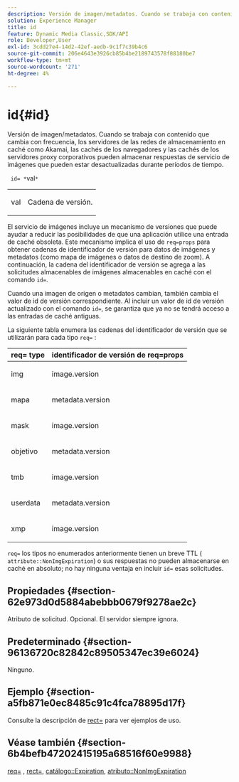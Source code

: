 ```yaml
---
description: Versión de imagen/metadatos. Cuando se trabaja con contenido que cambia con frecuencia, los servidores de las redes de almacenamiento en caché como Akamai, las cachés de los navegadores y las cachés de los servidores proxy corporativos pueden almacenar respuestas de servicio de imágenes que pueden estar desactualizadas durante períodos de tiempo.
solution: Experience Manager
title: id
feature: Dynamic Media Classic,SDK/API
role: Developer,User
exl-id: 3cdd27e4-14d2-42ef-aedb-9c1f7c39b4c6
source-git-commit: 206e4643e3926cb85b4be2189743578f88180be7
workflow-type: tm+mt
source-wordcount: '271'
ht-degree: 4%

---
```


# id{#id}

Versión de imagen/metadatos. Cuando se trabaja con contenido que cambia con frecuencia, los servidores de las redes de almacenamiento en caché como Akamai, las cachés de los navegadores y las cachés de los servidores proxy corporativos pueden almacenar respuestas de servicio de imágenes que pueden estar desactualizadas durante períodos de tiempo.

` id= *`val`*`

<table id="simpletable_3A6EBDA15B004636804E1ACEF952479A"> 
 <tr class="strow"> 
  <td class="stentry"> <p> <span class="codeph"> <span class="varname"> val  </span> </span> </p> </td> 
  <td class="stentry"> <p>Cadena de versión. </p> </td> 
 </tr> 
</table>

El servicio de imágenes incluye un mecanismo de versiones que puede ayudar a reducir las posibilidades de que una aplicación utilice una entrada de caché obsoleta. Este mecanismo implica el uso de `req=props` para obtener cadenas de identificador de versión para datos de imágenes y metadatos (como mapa de imágenes o datos de destino de zoom). A continuación, la cadena del identificador de versión se agrega a las solicitudes almacenables de imágenes almacenables en caché con el comando `id=`.

Cuando una imagen de origen o metadatos cambian, también cambia el valor de id de versión correspondiente. Al incluir un valor de id de versión actualizado con el comando `id=`, se garantiza que ya no se tendrá acceso a las entradas de caché antiguas.

La siguiente tabla enumera las cadenas del identificador de versión que se utilizarán para cada tipo `req=` :

<table id="table_AE39BEBE18864880BBBF1C4F16785E2D"> 
 <thead> 
  <tr> 
   <th class="entry"> <b> req= type</b> </th> 
   <th class="entry"> <b> identificador de versión de req=props</b> </th> 
  </tr> 
 </thead>
 <tbody> 
  <tr> 
   <td> <p> img </p> </td> 
   <td> <p> image.version </p> </td> 
  </tr> 
  <tr> 
   <td> <p> mapa </p> </td> 
   <td> <p> metadata.version </p> </td> 
  </tr> 
  <tr> 
   <td> <p> mask </p> </td> 
   <td> <p> image.version </p> </td> 
  </tr> 
  <tr> 
   <td> <p> objetivo </p> </td> 
   <td> <p> metadata.version </p> </td> 
  </tr> 
  <tr> 
   <td> <p> tmb </p> </td> 
   <td> <p> image.version </p> </td> 
  </tr> 
  <tr> 
   <td> <p> userdata </p> </td> 
   <td> <p> metadata.version </p> </td> 
  </tr> 
  <tr> 
   <td> <p> xmp </p> </td> 
   <td> <p> image.version </p> </td> 
  </tr> 
 </tbody> 
</table>

`req=` los tipos no enumerados anteriormente tienen un breve TTL (  `attribute::NonImgExpiration`) o sus respuestas no pueden almacenarse en caché en absoluto; no hay ninguna ventaja en incluir  `id=` esas solicitudes.

## Propiedades {#section-62e973d0d5884abebbb0679f9278ae2c}

Atributo de solicitud. Opcional. El servidor siempre ignora.

## Predeterminado {#section-96136720c82842c89505347ec39e6024}

Ninguno.

## Ejemplo {#section-a5fb871e0ec8485c91c4fca78895d17f}

Consulte la descripción de [rect=](../../../../../is-api/http-ref/image-serving-api-ref/c-http-protocol-reference/c-command-reference/r-rect.md#reference-520b90d30b4c4b4692a723e4df6adaf3) para ver ejemplos de uso.

## Véase también {#section-6b4befb47202415195a68516f60e9988}

[req=](../../../../../is-api/http-ref/image-serving-api-ref/c-http-protocol-reference/c-command-reference/r-req/r-req.md#reference-907cdb4a97034db7ad94695f25552e76) ,  [rect=](../../../../../is-api/http-ref/image-serving-api-ref/c-http-protocol-reference/c-command-reference/r-rect.md#reference-520b90d30b4c4b4692a723e4df6adaf3),  [catálogo::Expiration](../../../../../is-api/image-catalog/image-serving-api-ref/c-image-catalog-reference/c-image-svg-data-reference/c-image-data-reference/r-expiration-cat.md#reference-a7afd668ecbb4d2da65d86259aa6a28a),  [atributo::NonImgExpiration](../../../../../is-api/image-catalog/image-serving-api-ref/c-image-catalog-reference/c-attributes-reference/r-nonimgexpiration.md#reference-a8066cd0d24b4ea98100ade4821f1f9d)
